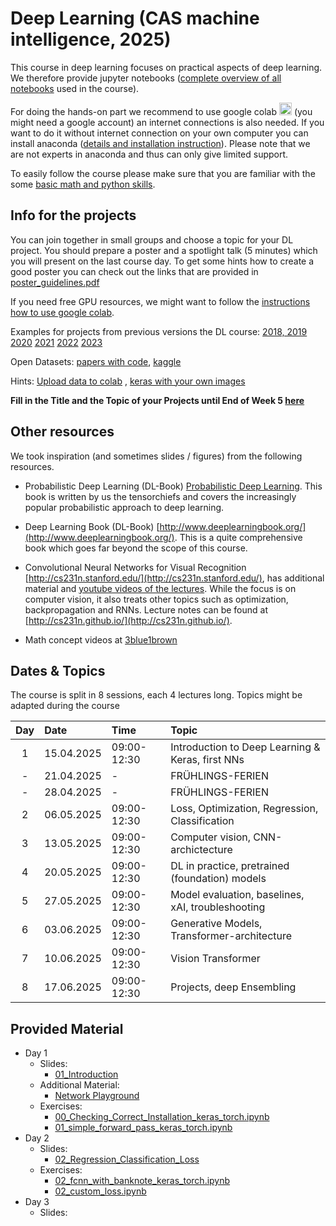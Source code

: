 
# Deep Learning (CAS machine intelligence, 2025) 

This course in deep learning focuses on practical aspects of deep learning. We therefore provide jupyter notebooks ([complete overview of all notebooks](https://github.com/tensorchiefs/dl_course_2025/tree/master/notebooks) used in the course). 

For doing the hands-on part we recommend to use google colab <a href="https://colab.research.google.com/"><img src="https://colab.research.google.com/img/colab_favicon_256px.png" width="20"></a> (you might need a google account) an internet connections is also needed. If you want to do it without internet connection on your own computer you can install anaconda ([details and installation instruction](anaconda.md)). Please note that we are not experts in anaconda and thus can only give limited support.

To easily follow the course please make sure that you are familiar with the some [basic math and python skills](prerequistites.md).  

## Info for the projects
You can join together in small groups and choose a topic for your DL project. You should prepare a poster and a spotlight talk (5 minutes) which you will present on the last course day. To get some hints how to create a good poster you can check out the links that are provided in <a href="https://www.dropbox.com/s/u1f6mqk4pc3uhxe/poster-guidelines.pdf?dl=1">poster_guidelines.pdf</a> 

If you need free GPU resources, we might want to follow the [instructions how to use google colab](co.md).  



Examples for projects from previous versions the DL course:
  [2018, 2019](projects.md)
  [2020](https://docs.google.com/spreadsheets/d/1NXinRQMifg_QNQs1fyn5HeiZNRnTGnIy1W7-ij-jQhg/edit?usp=sharing)
  [2021](https://docs.google.com/spreadsheets/d/18VFrPbKq3YSOg8Ebc1q1wGgkfgaWl7IkcCClGEDGj6Q/edit#gid=0)
  [2022](https://docs.google.com/spreadsheets/d/1TZf5hKekzOlBC7J0-EAltGOMTuZyrDhHu3ANve0q6H4/edit#gid=0)
  [2023](https://docs.google.com/spreadsheets/d/1d1y-Qf9OW7Vg30WzWwCckYPBMyRcg-d-qLG_lA0Z5jk/edit#gid=0)

Open Datasets: [papers with code](https://paperswithcode.com/datasets), [kaggle](https://www.kaggle.com/datasets)

Hints: [Upload data to colab](https://colab.research.google.com/notebooks/io.ipynb) , [keras with your own images](https://keras.io/api/data_loading/)

 
**Fill in the Title and the Topic of your Projects until End of Week 5 [here](https://docs.google.com/spreadsheets/d/1drTY6DA2R5QQYk8mRvcPFx-lW98aOGLgppkMMweHZPM/edit?usp=sharing)**

## Other resources 
We took inspiration (and sometimes slides / figures) from the following resources.

* Probabilistic Deep Learning (DL-Book) [Probabilistic Deep Learning](https://www.manning.com/books/probabilistic-deep-learning?a_aid=probabilistic_deep_learning&a_bid=78e55885). This book is written by us the tensorchiefs and covers the increasingly popular probabilistic approach to deep learning.

* Deep Learning Book (DL-Book) [http://www.deeplearningbook.org/](http://www.deeplearningbook.org/). This is a quite comprehensive book which goes far beyond the scope of this course. 

* Convolutional Neural Networks for Visual Recognition [http://cs231n.stanford.edu/](http://cs231n.stanford.edu/), has additional material and [youtube videos of the lectures](https://www.youtube.com/playlist?list=PLkt2uSq6rBVctENoVBg1TpCC7OQi31AlC). While the focus is on computer vision, it also treats other topics such as optimization, backpropagation and RNNs. Lecture notes can be found at [http://cs231n.github.io/](http://cs231n.github.io/).


* Math concept videos at [3blue1brown](https://www.youtube.com/@3blue1brown)

## Dates & Topics
The course is split in 8 sessions, each 4 lectures long. Topics might be adapted during the course

| Day  |      Date    |      Time    |   Topic
|:--------:|:--------------|:---------|:---------------|
| 1        | 15.04.2025 | 09:00-12:30 |  Introduction to Deep Learning & Keras, first NNs |
| -        | 21.04.2025 |-            | FRÜHLINGS-FERIEN                                  |
| -        | 28.04.2025 |-            | FRÜHLINGS-FERIEN                                  |
| 2        | 06.05.2025 | 09:00-12:30 | Loss, Optimization, Regression, Classification    |
| 3        | 13.05.2025 | 09:00-12:30 | Computer vision, CNN-archictecture  |
| 4        | 20.05.2025 | 09:00-12:30 | DL in practice, pretrained (foundation) models  | 
| 5        | 27.05.2025 | 09:00-12:30 | Model evaluation, baselines, xAI, troubleshooting  |
| 6        | 03.06.2025 | 09:00-12:30 | Generative Models, Transformer-architecture   |
| 7        | 10.06.2025 | 09:00-12:30 | Vision Transformer  |
| 8        | 17.06.2025 | 09:00-12:30 | Projects, deep Ensembling   |




## Provided Material 
- Day 1
  - Slides:
    - [01_Introduction](https://github.com/tensorchiefs/dl_course_2025/blob/master/slides/01_2025_Introduction.pdf)
  - Additional Material: 
    - [Network Playground](https://playground.tensorflow.org/)
  - Exercises:
    - [00_Checking_Correct_Installation_keras_torch.ipynb](https://github.com/tensorchiefs/dl_course_2025/blob/master/notebooks/00_Checking_Correct_Installation_keras_torch.ipynb) 
    - [01_simple_forward_pass_keras_torch.ipynb](https://github.com/tensorchiefs/dl_course_2025/blob/master/notebooks/01_simple_forward_pass_keras_torch.ipynb) 
- Day 2
  - Slides:
    - [02_Regression_Classification_Loss](https://github.com/tensorchiefs/dl_course_2025/blob/master/slides/02_2025_loss_presented.pdf)    
  - Exercises:
     - [02_fcnn_with_banknote_keras_torch.ipynb](https://github.com/tensorchiefs/dl_course_2025/blob/master/notebooks/02_fcnn_with_banknote_keras_torch.ipynb)
     - [02_custom_loss.ipynb](https://github.com/tensorchiefs/dl_course_2025/blob/master/notebooks/02_custom_loss.ipynb)
- Day 3
  - Slides:
    
